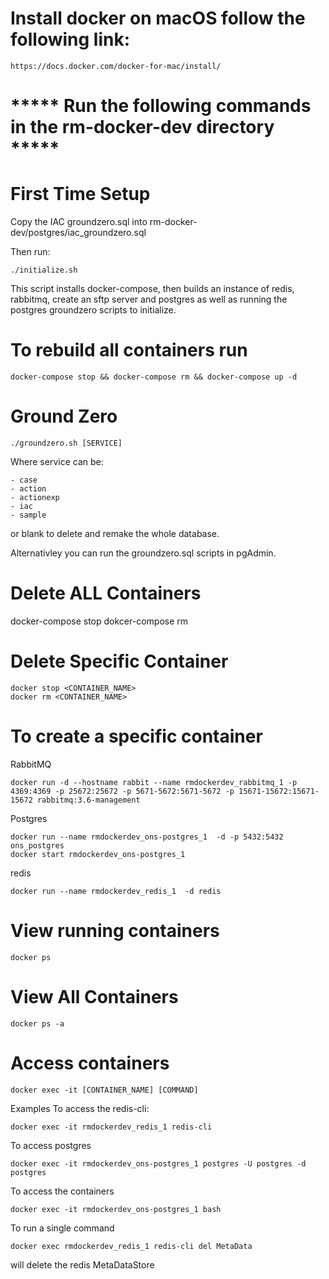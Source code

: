 # Install docker on macOS follow the following link:

    https://docs.docker.com/docker-for-mac/install/

# ***** Run the following commands in the rm-docker-dev directory *****
# First Time Setup

Copy the IAC groundzero.sql into rm-docker-dev/postgres/iac_groundzero.sql

Then run:
  
    ./initialize.sh 

This script installs docker-compose, then builds an instance of redis, rabbitmq, create an sftp server and postgres as well as running the postgres groundzero scripts to initialize.

# To rebuild all containers run 

    docker-compose stop && docker-compose rm && docker-compose up -d

# Ground Zero

    ./groundzero.sh [SERVICE]

Where service can be:

    - case
    - action
    - actionexp
    - iac
    - sample
or blank to delete and remake the whole database.

Alternativley you can run the groundzero.sql scripts in pgAdmin.

# Delete ALL Containers 

   docker-compose stop 
   dokcer-compose rm

# Delete Specific Container

    docker stop <CONTAINER_NAME>
    docker rm <CONTAINER_NAME>

# To create a specific container

RabbitMQ

    docker run -d --hostname rabbit --name rmdockerdev_rabbitmq_1 -p 4369:4369 -p 25672:25672 -p 5671-5672:5671-5672 -p 15671-15672:15671-15672 rabbitmq:3.6-management

Postgres

    docker run --name rmdockerdev_ons-postgres_1  -d -p 5432:5432 ons_postgres
    docker start rmdockerdev_ons-postgres_1

redis
    
    docker run --name rmdockerdev_redis_1  -d redis

# View running containers

    docker ps

# View All Containers

    docker ps -a

# Access containers

    docker exec -it [CONTAINER_NAME] [COMMAND]

Examples
To access the redis-cli:

    docker exec -it rmdockerdev_redis_1 redis-cli

To access postgres

    docker exec -it rmdockerdev_ons-postgres_1 postgres -U postgres -d postgres

To access the containers

    docker exec -it rmdockerdev_ons-postgres_1 bash

To run a single command

    docker exec rmdockerdev_redis_1 redis-cli del MetaData

will delete the redis MetaDataStore 

